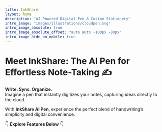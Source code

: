 ```yaml
---
title: InkShare
layout: home
description: "AI Powered Digital Pen & Custom Stationery"
intro_image: "images/illustrations/cloudpen.svg"
intro_image_absolute: true
intro_image_absolute_offset: "auto auto -100px -80px"
intro_image_hide_on_mobile: true
---
```


# Meet InkShare: The AI Pen for Effortless Note-Taking ✍️

**Write. Sync. Organize.**  
Imagine a pen that instantly digitizes your notes, capturing ideas directly to the cloud.

With **InkShare AI Pen**, experience the perfect blend of handwriting’s simplicity and digital convenience.

👇 **Explore Features Below** 👇
